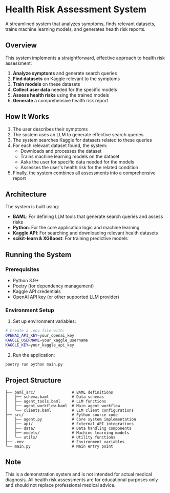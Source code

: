 # Health Risk Assessment System

A streamlined system that analyzes symptoms, finds relevant datasets, trains machine learning models, and generates health risk reports.

## Overview

This system implements a straightforward, effective approach to health risk assessment:

1. **Analyze symptoms** and generate search queries
2. **Find datasets** on Kaggle relevant to the symptoms
3. **Train models** on these datasets
4. **Collect user data** needed for the specific models
5. **Assess health risks** using the trained models
6. **Generate** a comprehensive health risk report

## How It Works

1. The user describes their symptoms
2. The system uses an LLM to generate effective search queries
3. The system searches Kaggle for datasets related to these queries
4. For each relevant dataset found, the system:
   - Downloads and processes the dataset
   - Trains machine learning models on the dataset
   - Asks the user for specific data needed for the models
   - Assesses the user's health risk for the related condition
5. Finally, the system combines all assessments into a comprehensive report

## Architecture

The system is built using:

- **BAML**: For defining LLM tools that generate search queries and assess risks
- **Python**: For the core application logic and machine learning
- **Kaggle API**: For searching and downloading relevant health datasets
- **scikit-learn & XGBoost**: For training predictive models

## Running the System

### Prerequisites

- Python 3.9+
- Poetry (for dependency management)
- Kaggle API credentials
- OpenAI API key (or other supported LLM provider)

### Environment Setup

1. Set up environment variables:

```bash
# Create a .env file with:
OPENAI_API_KEY=your_openai_key
KAGGLE_USERNAME=your_kaggle_username
KAGGLE_KEY=your_kaggle_api_key
```

2. Run the application:

```bash
poetry run python main.py
```

## Project Structure

```
├── baml_src/                # BAML definitions
│   ├── schema.baml          # Data schemas
│   ├── agent_tools.baml     # LLM functions
│   ├── agent_workflow.baml  # Main agent workflow
│   └── clients.baml         # LLM client configurations
├── src/                     # Python source code
│   ├── agent.py             # Core system implementation
│   ├── api/                 # External API integrations
│   ├── data/                # Data handling components
│   ├── models/              # Machine learning models
│   └── utils/               # Utility functions
├── .env                     # Environment variables
└── main.py                  # Main entry point
```

## Note

This is a demonstration system and is not intended for actual medical diagnosis. All health risk assessments are for educational purposes only and should not replace professional medical advice. 